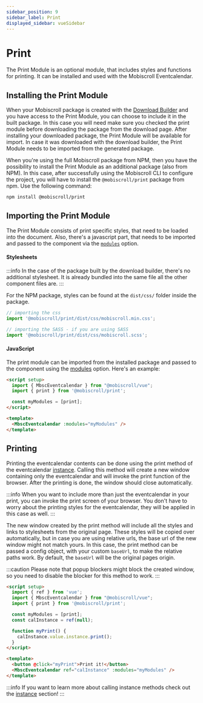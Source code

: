 ```yaml
---
sidebar_position: 9
sidebar_label: Print
displayed_sidebar: vueSidebar
---
```


# Print

The Print Module is an optional module, that includes styles and functions for printing. It can be installed and used with the Mobiscroll Eventcalendar.

## Installing the Print Module

When your Mobiscroll package is created with the [Download Builder](https://download.mobiscroll.com) and you have access to the Print Module, you can choose to include it in the built package. In this case you will need make sure you checked the print module before downloading the package from the download page. After installing your downloaded package, the Print Module will be available for import. In case it was downloaded with the download builder, the Print Module needs to be imported from the generated package.

When you're using the full Mobiscroll package from NPM, then you have the possibility to install the Print Module as an additional package (also from NPM). In this case, after successfully using the Mobiscroll CLI to configure the project, you will have to install the `@mobiscroll/print` package from npm. Use the following command:

```bash
npm install @mobiscroll/print
```

## Importing the Print Module

The Print Module consists of print specific styles, that need to be loaded into the document. Also, there's a javascript part, that needs to be imported and passed to the component via the [`modules`](./api.md#opt-modules) option.

#### Stylesheets

:::info
In the case of the package built by the download builder, there's no additional stylesheet. It is already bundled into the same file all the other component files are.
:::

For the NPM package, styles can be found at the `dist/css/` folder inside the package.

```javascript
// importing the css
import '@mobiscroll/print/dist/css/mobiscroll.min.css';

// importing the SASS - if you are using SASS
import '@mobiscroll/print/dist/css/mobiscroll.scss';
```

#### JavaScript

The print module can be imported from the installed package and passed to the component using the [modules](./api.md#opt-modules) option. Here's an example:

```html
<script setup>
  import { MbscEventcalendar } from "@mobiscroll/vue";
  import { print } from '@mobiscroll/print';

  const myModules = [print];
</script>

<template>
  <MbscEventcalendar :modules="myModules" />
</template>
```

## Printing

Printing the eventcalendar contents can be done using the print method of the eventcalendar [instance](../core-concepts/instance.md). Calling this method will create a new window containing only the eventcalendar and will invoke the print function of the browser. After the printing is done, the window should close automatically.

:::info
When you want to include more than just the eventcalendar in your print, you can invoke the print screen of your browser. You don't have to worry about the printing styles for the eventcalendar, they will be applied in this case as well.
:::

The new window created by the print method will include all the styles and links to stylesheets from the original page. These styles will be copied over automatically, but in case you are using relative urls, the base url of the new window might not match yours. In this case, the print method can be passed a config object, with your custom `baseUrl`, to make the relative paths work. By default, the `baseUrl` will be the original pages origin.

:::caution
Please note that popup blockers might block the created window, so you need to disable the blocker for this method to work.
:::

```html
<script setup>
  import { ref } from 'vue';
  import { MbscEventcalendar } from "@mobiscroll/vue";
  import { print } from '@mobiscroll/print';

  const myModules = [print];
  const calInstance = ref(null);

  function myPrint() {
    calInstance.value.instance.print();
  }
</script>

<template>
  <button @click="myPrint">Print it!</button>
  <MbscEventcalendar ref="calInstance" :modules="myModules" />
</template>
```

:::info
If you want to learn more about calling instance methods check out the [instance](../core-concepts/instance.md) section!
:::